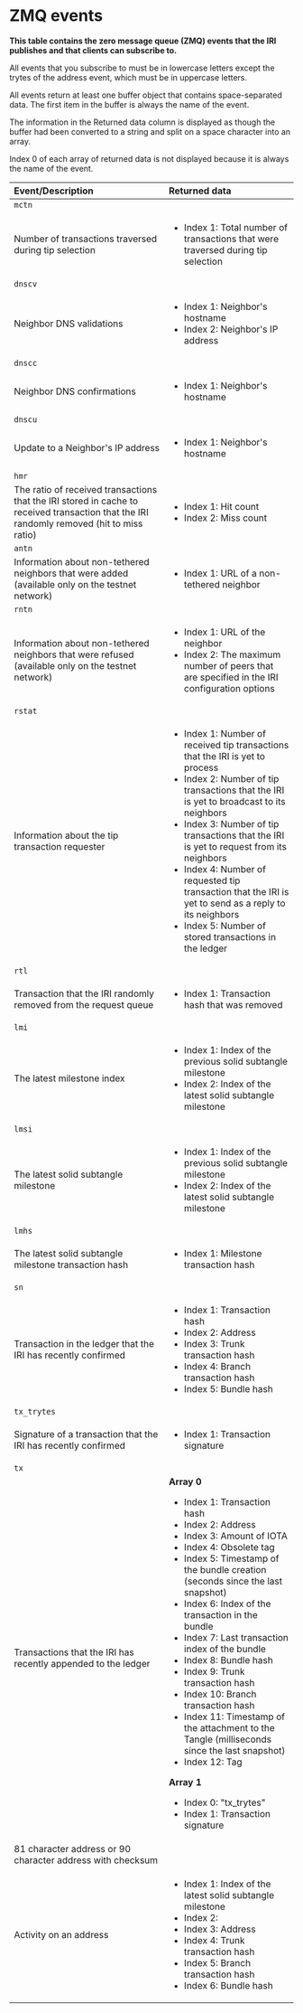 # ZMQ events

**This table contains the zero message queue (ZMQ) events that the IRI publishes and that clients can subscribe to.**

All events that you subscribe to must be in lowercase letters except the trytes of the address event, which must be in uppercase letters.

All events return at least one buffer object that contains space-separated data. The first item in the buffer is always the name of the event.

The information in the Returned data column is displayed as though the buffer had been converted to a string and split on a space character into an array.

Index 0 of each array of returned data is not displayed because it is always the name of the event.

|  **Event/Description** | **Returned data**
| :----------| :----------|
|`mctn`|
|Number of transactions traversed during tip selection| <ul><li>Index 1: Total number of transactions that were traversed during tip selection</li></ul>
|`dnscv` |
|Neighbor DNS validations| <ul><li>Index 1: Neighbor's hostname</li><li>Index 2: Neighbor's IP address</li></ul>
|`dnscc`|
|Neighbor DNS confirmations| <ul><li>Index 1: Neighbor's hostname</li></ul>
|`dnscu` |
|Update to a Neighbor's IP address| <ul><li>Index 1: Neighbor's hostname</li></ul>
|`hmr`|
|The ratio of received transactions that the IRI stored in cache to received transaction that the IRI randomly removed (hit to miss ratio)| <ul><li>Index 1: Hit count</li><li>Index 2: Miss count</li></ul>
|`antn` |
|Information about non-tethered neighbors that were added (available only on the testnet network)| <ul><li>Index 1: URL of a non-tethered neighbor</li></ul>
|`rntn`|
|Information about non-tethered neighbors that were refused (available only on the testnet network)| <ul><li>Index 1: URL of the neighbor</li><li>Index 2: The maximum number of peers that are specified in the IRI configuration options</li></ul>
|`rstat` |
|Information about the tip transaction requester|<ul><li>Index 1: Number of received tip transactions that the IRI is yet to process </li><li>Index 2: Number of tip transactions that the IRI is yet to broadcast to its neighbors</li><li>Index 3: Number of tip transactions that the IRI is yet to request from its neighbors</li><li>Index 4: Number of requested tip transaction that the IRI is yet to send as a reply to its neighbors</li><li>Index 5: Number of stored transactions in the ledger</li></ul>
|`rtl` |
|Transaction that the IRI randomly removed from the request queue| <ul><li>Index 1: Transaction hash that was removed</li></ul>
|`lmi` |
|The latest milestone index|<ul><li>Index 1: Index of the previous solid subtangle milestone</li><li>Index 2: Index of the latest solid subtangle milestone</li></ul>
|`lmsi` |
|The latest solid subtangle milestone| <ul><li>Index 1: Index of the previous solid subtangle milestone</li><li>Index 2: Index of the latest solid subtangle milestone</li></ul>
|`lmhs`|
| The latest solid subtangle milestone transaction hash| <ul><li>Index 1: Milestone transaction hash</li></ul>
|`sn`|
| Transaction in the ledger that the IRI has recently confirmed| <ul><li>Index 1: Transaction hash</li><li>Index 2: Address</li><li>Index 3: Trunk transaction hash</li><li>Index 4: Branch transaction hash</li><li>Index 5: Bundle hash</li></ul>
|`tx_trytes`|
| Signature of a transaction that the IRI has recently confirmed| <ul><li>Index 1: Transaction signature</li></ul>
|`tx` |
|Transactions that the IRI has recently appended to the ledger| **Array 0**<ul><li>Index 1: Transaction hash</li><li>Index 2: Address</li><li>Index 3: Amount of IOTA</li><li>Index 4: Obsolete tag</li><li>Index 5: Timestamp of the bundle creation (seconds since the last snapshot)</li><li>Index 6: Index of the transaction in the bundle</li><li>Index 7: Last transaction index of the bundle</li><li>Index 8: Bundle hash</li><li>Index 9: Trunk transaction hash</li><li>Index 10: Branch transaction hash</li><li>Index 11: Timestamp of the attachment to the Tangle (milliseconds since the last snapshot)</li><li>Index 12: Tag</li></ul>**Array 1**<ul><li>Index 0: "tx_trytes"</li><li>Index 1: Transaction signature</li></ul>
|81 character address or 90 character address with checksum| 
|Activity on an address| <ul><li>Index 1: Index of the latest solid subtangle milestone</li><li>Index 2: </li><li>Index 3: Address </li><li>Index 4: Trunk transaction hash</li><li>Index 5: Branch transaction hash</li><li>Index 6: Bundle hash</li></ul>
